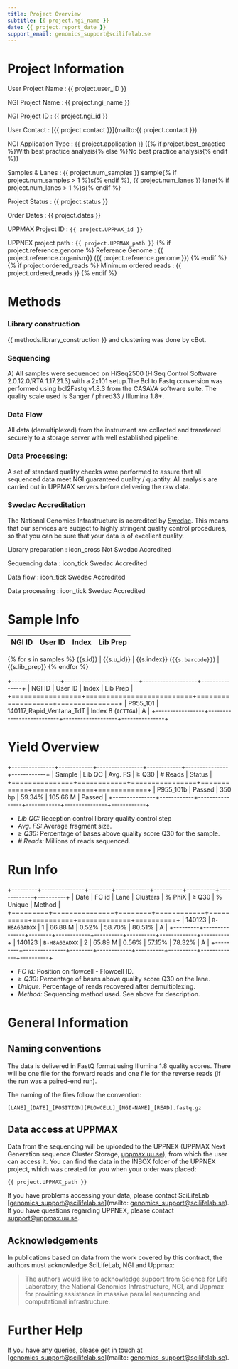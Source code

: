 ```yaml
---
title: Project Overview
subtitle: {{ project.ngi_name }}
date: {{ project.report_date }}
support_email: genomics_support@scilifelab.se
---
```


# Project Information

User Project Name
:   {{ project.user_ID }}

NGI Project Name
:   {{ project.ngi_name }}

NGI Project ID
:   {{ project.ngi_id }}

User Contact
:   [{{ project.contact }}](mailto:{{ project.contact }})

NGI Application Type
:   {{ project.application }} ({% if project.best_practice %}With best practice analysis{% else %}No best practice analysis{% endif %})

Samples &amp; Lanes
:   {{ project.num_samples }} sample{% if project.num_samples > 1 %}s{% endif %}, {{ project.num_lanes }} lane{% if project.num_lanes > 1 %}s{% endif %}

Project Status
:   {{ project.status }}

Order Dates
:   {{ project.dates }}

UPPMAX Project ID
:   `{{ project.UPPMAX_id }}`

UPPNEX project path
:   `{{ project.UPPMAX_path }}`
{% if project.reference.genome %}
Reference Genome
:   {{ project.reference.organism}} ({{ project.reference.genome }})
{% endif %}{% if project.ordered_reads %}
Minimum ordered reads
:   {{ project.ordered_reads }}
{% endif %}
 
# Methods

### Library construction

{{ methods.library_construction }} and clustering was done by cBot.

### Sequencing
A) All samples were sequenced on HiSeq2500 (HiSeq Control
    Software 2.0.12.0/RTA 1.17.21.3) with a 2x101 setup.The Bcl to
    Fastq conversion was performed using bcl2Fastq v1.8.3 from the
    CASAVA software suite. The quality scale used is Sanger /
    phred33 / Illumina 1.8+.

### Data Flow
All data (demultiplexed) from the instrument are collected and transfered securely
to a storage server with well established pipeline.

### Data Processing:
A set of standard quality checks were performed to assure that all sequenced data
meet NGI guaranteed quality / quantity. All analysis are carried out in UPPMAX servers
before delivering the raw data.

### Swedac Accreditation
The National Genomics Infrastructure is accredited by [Swedac](http://www.swedac.se).
This means that our services are subject to highly stringent quality control procedures,
so that you can be sure that your data is of excellent quality.

Library preparation
:   icon_cross Not Swedac Accredited

Sequencing data
:   icon_tick Swedac Accredited

Data flow
:   icon_tick Swedac Accredited

Data processing
:   icon_tick Swedac Accredited

# Sample Info

NGI ID | User ID | Index | Lib Prep
-------|---------|-------|---------
{% for s in samples %}
{{s.id}} | {{s.u_id}} | {{s.index}} (`{{s.barcode}}`) | {{s.lib_prep}}
{% endfor %}

+-----------------+--------------------------+-------------------+---------------+
| NGI ID          | User ID                  | Index             | Lib Prep      |
+=================+==========================+===================+===============+
| P955_101        | 140117_Rapid_Ventana_TdT | Index 8 (`ACTTGA`)| A             |
+-----------------+--------------------------+-------------------+---------------+

# Yield Overview

+---------------+------------+----------------+------------+---------------+------------+
| Sample        | Lib QC     | Avg. FS        | &ge; Q30   | # Reads       | Status     |
+===============+============+================+============+===============+============+
| P955_101b     | Passed     | 350 bp         | 59.34%     | 105.66 M      | Passed     |
+---------------+------------+----------------+------------+---------------+------------+

* _Lib QC:_ Reception control library quality control step
* _Avg. FS:_ Average fragment size.
* _&ge; Q30:_ Percentage of bases above quality score Q30 for the sample.
* _# Reads:_ Millions of reads sequenced.

# Run Info
+---------+---------------+--------+------------+----------+----------+-------------+----------+
| Date    | FC id         | Lane   | Clusters   | % PhiX   | &ge; Q30 | % Unique    | Method   |
+=========+===============+========+============+==========+==========+=============+==========+
| 140123  | `B-H8A63ADXX` | 1      | 66.88 M    | 0.52%     | 58.70%  | 80.51%      | A        |
+---------+---------------+--------+------------+----------+----------+-------------+----------+
| 140123  | `B-H8A63ADXX` | 2      | 65.89 M    | 0.56%     | 57.15%  | 78.32%      | A        |
+---------+---------------+--------+------------+----------+----------+-------------+----------+

* _FC id:_ Position on flowcell - Flowcell ID.
* _&ge; Q30:_ Percentage of bases above quality score Q30 on the lane.
* _Unique:_ Percentage of reads recovered after demultiplexing.
* _Method:_ Sequencing method used. See above for description.

# General Information

## Naming conventions

The data is delivered in FastQ format using Illumina 1.8 quality scores.
There will be one file for the forward reads and one file for the
reverse reads (if the run was a paired-end run).

The naming of the files follow the convention:

```
[LANE]_[DATE]_[POSITION][FLOWCELL]_[NGI-NAME]_[READ].fastq.gz
```

## Data access at UPPMAX

Data from the sequencing will be uploaded to the UPPNEX (UPPMAX Next
Generation sequence Cluster Storage, [uppmax.uu.se](http://www.uppmax.uu.se)),
from which the user can access it. You can find the data in the INBOX folder of the
UPPNEX project, which was created for you when your order was placed: 

```
{{ project.UPPMAX_path }}
```


If you have problems accessing your data, please contact SciLifeLab
[genomics_support@scilifelab.se](mailto: genomics_support@scilifelab.se).
If you have questions regarding UPPNEX, please contact
[support@uppmax.uu.se](mailto:support@uppmax.uu.se).

## Acknowledgements

In publications based on data from the work covered by this contract,
the authors must acknowledge SciLifeLab, NGI and Uppmax:

> The authors would like to acknowledge support from Science for Life Laboratory,
> the National Genomics Infrastructure, NGI, and Uppmax for providing
> assistance in massive parallel sequencing and computational infrastructure.

# Further Help
If you have any queries, please get in touch at
[genomics_support@scilifelab.se](mailto: genomics_support@scilifelab.se).
